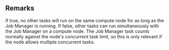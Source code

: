 ## Remarks  
 If true, no other tasks will run on the same compute node for as             long as the Job Manager is running. If false, other tasks can run             simultaneously with the Job Manager on a compute node. The Job             Manager task counts normally against the node's concurrent task             limit, so this is only relevant if the node allows multiple             concurrent tasks.